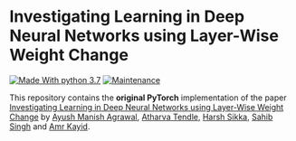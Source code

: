 # Investigating Learning in Deep Neural Networks using Layer-Wise Weight Change
[![Made With python 3.7](https://img.shields.io/badge/Made%20with-Python%203.7-brightgreen)]() [![Maintenance](https://img.shields.io/badge/Maintained%3F-yes-green.svg)]()

This repository contains the **original PyTorch** implementation of the paper [Investigating Learning in Deep Neural Networks using Layer-Wise Weight Change](https://github.com/Manifold-Computing/Layer-Wise-Learning-Trends/blob/main/Investigating%20Learning%20in%20Deep%20Neural%20Networks%20using%20Layer-Wise%20Weight%20Change.pdf) by [Ayush Manish Agrawal](https://github.com/ayushm-agrawal), [Atharva Tendle](https://github.com/atharva-tendle), [Harsh Sikka](https://github.com/harshsikka123), [Sahib Singh](https://github.com/sahibsin) and [Amr Kayid](https://github.com/AmrMKayid).

